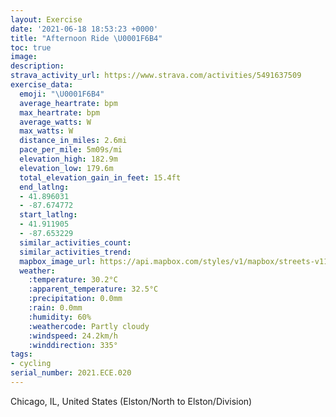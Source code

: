 ```yaml
---
layout: Exercise
date: '2021-06-18 18:53:23 +0000'
title: "Afternoon Ride \U0001F6B4"
toc: true
image:
description:
strava_activity_url: https://www.strava.com/activities/5491637509
exercise_data:
  emoji: "\U0001F6B4"
  average_heartrate: bpm
  max_heartrate: bpm
  average_watts: W
  max_watts: W
  distance_in_miles: 2.6mi
  pace_per_mile: 5m09s/mi
  elevation_high: 182.9m
  elevation_low: 179.6m
  total_elevation_gain_in_feet: 15.4ft
  end_latlng:
  - 41.896031
  - -87.674772
  start_latlng:
  - 41.911905
  - -87.653229
  similar_activities_count:
  similar_activities_trend:
  mapbox_image_url: https://api.mapbox.com/styles/v1/mapbox/streets-v11/static/path-5+787af2-1.0(k%7Cx~Ftw~uOHGEDj%40DhAE~%40GDD%40HAt%40Df%40AN%40d%40Ax%40%40%5C%3FbB%40%5E%3FpCBVEZ%3Ft%40HxMAfCB~CARHz%40%3FxBDnBA%7C%40TQ~%40%5DNINJH%3FPIfDeBp%40UjAs%40zC%7DAbB%7B%40v%40%5BfEi%40xFk%40r%40Sb%40W%5E%5B%60BkBO%40NAA%40DIr%40q%40l%40s%40bA%7B%40zGeEZKNAjA%40lHKnBIjA%3FnAE%7CC%40FFAD_A~AOP%40%40%5Bv%40BBJ%40d%40Ex%40AJBz%40%3FhAGH%40FBBF%40dFDhCArBFvHA%60C%40BCTD%7C%40%40hCBrCAhCBpA%40jKHhEDhPJtP%3FpCEp%40%40C),pin-s-s+e5b22e(-87.65323,41.9119),pin-s-f+89ae00(-87.67478000000001,41.89603000000001)/auto/800x800?access_token=pk.eyJ1Ijoiam9zaGJlY2ttYW4iLCJhIjoiY205eWR2aDd1MWZ6djJrbXc4a3M0bWZleiJ9.XiG9OWkNcZk2QzjJbxLB4A
  weather:
    :temperature: 30.2°C
    :apparent_temperature: 32.5°C
    :precipitation: 0.0mm
    :rain: 0.0mm
    :humidity: 60%
    :weathercode: Partly cloudy
    :windspeed: 24.2km/h
    :winddirection: 335°
tags:
- cycling
serial_number: 2021.ECE.020
---
```

Chicago, IL, United States (Elston/North to Elston/Division)
